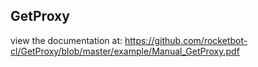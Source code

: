 ## GetProxy

 view the documentation at: https://github.com/rocketbot-cl/GetProxy/blob/master/example/Manual_GetProxy.pdf
